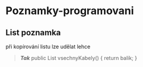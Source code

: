 # Poznamky-programovani

## List poznamka

při kopírování listu lze udělat lehce

>**_Tak_** public List<SitovyKabel> vsechnyKabely() {
            return balik;
             }

    
    
